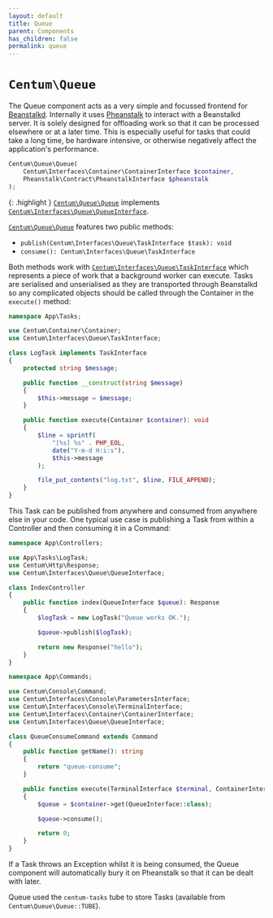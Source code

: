 ```yaml
---
layout: default
title: Queue
parent: Components
has_children: false
permalink: queue
---
```




# `Centum\Queue`

The Queue component acts as a very simple and focussed frontend for [Beanstalkd](https://beanstalkd.github.io/).
Internally it uses [Pheanstalk](https://github.com/pheanstalk/pheanstalk) to interact with a Beanstalkd server.
It is solely designed for offloading work so that it can be processed elsewhere or at a later time.
This is especially useful for tasks that could take a long time, be hardware intensive, or otherwise negatively affect the application's performance.

```php
Centum\Queue\Queue(
    Centum\Interfaces\Container\ContainerInterface $container,
    Pheanstalk\Contract\PheanstalkInterface $pheanstalk
);
```

{: .highlight }
[`Centum\Queue\Queue`](https://github.com/SidRoberts/centum/blob/development/src/Queue/Queue.php) implements [`Centum\Interfaces\Queue\QueueInterface`](https://github.com/SidRoberts/centum/blob/development/src/Interfaces/Queue/QueueInterface.php).

[`Centum\Queue\Queue`](https://github.com/SidRoberts/centum/tree/development/src/Queue/Queue.php) features two public methods:

* `publish(Centum\Interfaces\Queue\TaskInterface $task): void`
* `consume(): Centum\Interfaces\Queue\TaskInterface`

Both methods work with [`Centum\Interfaces\Queue\TaskInterface`](https://github.com/SidRoberts/centum/tree/development/src/Interfaces/Queue/TaskInterface.php) which represents a piece of work that a background worker can execute.
Tasks are serialised and unserialised as they are transported through Beanstalkd so any complicated objects should be called through the Container in the `execute()` method:

```php
namespace App\Tasks;

use Centum\Container\Container;
use Centum\Interfaces\Queue\TaskInterface;

class LogTask implements TaskInterface
{
    protected string $message;

    public function __construct(string $message)
    {
        $this->message = $message;
    }

    public function execute(Container $container): void
    {
        $line = sprintf(
            "[%s] %s" . PHP_EOL,
            date("Y-m-d H:i:s"),
            $this->message
        );

        file_put_contents("log.txt", $line, FILE_APPEND);
    }
}
```

This Task can be published from anywhere and consumed from anywhere else in your code.
One typical use case is publishing a Task from within a Controller and then consuming it in a Command:

```php
namespace App\Controllers;

use App\Tasks\LogTask;
use Centum\Http\Response;
use Centum\Interfaces\Queue\QueueInterface;

class IndexController
{
    public function index(QueueInterface $queue): Response
    {
        $logTask = new LogTask("Queue works OK.");

        $queue->publish($logTask);

        return new Response("hello");
    }
}
```

```php
namespace App\Commands;

use Centum\Console\Command;
use Centum\Interfaces\Console\ParametersInterface;
use Centum\Interfaces\Console\TerminalInterface;
use Centum\Interfaces\Container\ContainerInterface;
use Centum\Interfaces\Queue\QueueInterface;

class QueueConsumeCommand extends Command
{
    public function getName(): string
    {
        return "queue-consume";
    }

    public function execute(TerminalInterface $terminal, ContainerInterface $container, ParametersInterface $parameters): int
    {
        $queue = $container->get(QueueInterface::class);

        $queue->consume();

        return 0;
    }
}
```

If a Task throws an Exception whilst it is being consumed, the Queue component will automatically bury it on Pheanstalk so that it can be dealt with later.

Queue used the `centum-tasks` tube to store Tasks (available from `Centum\Queue\Queue::TUBE`).
